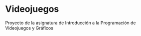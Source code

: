 # Videojuegos
Proyecto de la asignatura de Introducción a la Programación de Videojuegos y Gráficos
